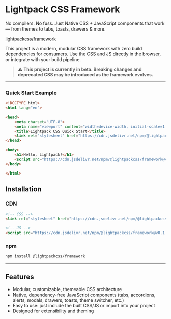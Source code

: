 # Lightpack CSS Framework

No compilers. No fuss. Just Native CSS + JavaScript components that work — from themes to tabs, toasts, drawers & more.

[lightpackcss/framework](https://github.com/lightpackcss/framework) 

This project is a modern, modular CSS framework with zero build dependencies for consumers. Use the CSS and JS directly in the browser, or integrate with your build pipeline.

> **⚠️ This project is currently in beta. Breaking changes and deprecated CSS may be introduced as the framework evolves.**

---


### Quick Start Example

```html
<!DOCTYPE html>
<html lang="en">

<head>
    <meta charset="UTF-8">
    <meta name="viewport" content="width=device-width, initial-scale=1.0">
    <title>Lightpack CSS Quick Start</title>
    <link rel="stylesheet" href="https://cdn.jsdelivr.net/npm/@lightpackcss/framework@v0.1.9-beta/dist/lightpack.min.css">
</head>

<body>
    <h1>Hello, Lightpack!</h1>
    <script src="https://cdn.jsdelivr.net/npm/@lightpackcss/framework@v0.1.9-beta/dist/lightpack.min.js"></script>
</body>

</html>
```

## Installation

### CDN
```html
<!-- CSS -->
<link rel="stylesheet" href="https://cdn.jsdelivr.net/npm/@lightpackcss/framework@v0.1.9-beta/dist/lightpack.min.css">

<!-- JS -->
<script src="https://cdn.jsdelivr.net/npm/@lightpackcss/framework@v0.1.9-beta/dist/lightpack.min.js"></script>
```

### npm
```sh
npm install @lightpackcss/framework
```

---

## Features

- Modular, customizable, themeable CSS architecture
- Native, dependency-free JavaScript components (tabs, accordions, alerts, modals, drawers, toasts, theme switcher, etc.)
- Easy to use: just include the built CSS/JS or import into your project
- Designed for extensibility and theming
